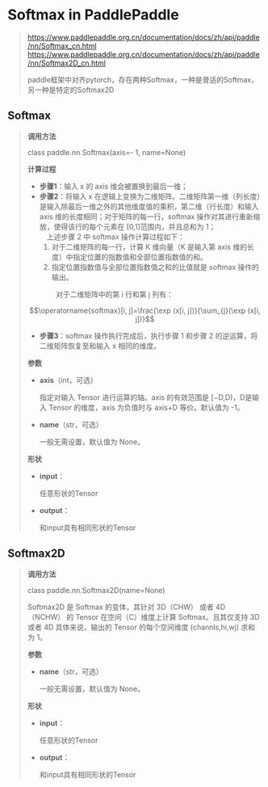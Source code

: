 # Softmax in PaddlePaddle
> <https://www.paddlepaddle.org.cn/documentation/docs/zh/api/paddle/nn/Softmax_cn.html>
> <https://www.paddlepaddle.org.cn/documentation/docs/zh/api/paddle/nn/Softmax2D_cn.html>
>
> paddle框架中对齐pytorch，存在两种Softmax，一种是普适的Softmax，另一种是特定的Softmax2D
>
## Softmax
> **调用方法**
> 
> class paddle.nn.Softmax(axis=- 1, name=None)
>
> **计算过程**
> - **步骤1**：输入 x 的 axis 维会被置换到最后一维；
> - **步骤2**：将输入 x 在逻辑上变换为二维矩阵。二维矩阵第一维（列长度）是输入除最后一维之外的其他维度值的乘积，第二维（行长度）和输入 axis 维的长度相同；对于矩阵的每一行，softmax 操作对其进行重新缩放，使得该行的每个元素在 [0,1]范围内，并且总和为 1；\
> &ensp;&ensp;上述步骤 2 中 softmax 操作计算过程如下：
>   1. 对于二维矩阵的每一行，计算 K 维向量（K 是输入第 axis 维的长度）中指定位置的指数值和全部位置指数值的和。
>   2. 指定位置指数值与全部位置指数值之和的比值就是 softmax 操作的输出。
> 
> &ensp;&ensp;&ensp;&ensp;&ensp;&ensp;&ensp;&ensp;对于二维矩阵中的第 i 行和第 j 列有：
>
> $$\operatorname{softmax}[i, j]=\frac{\exp (x[i, j])}{\sum_{j}(\exp (x[i, j])}$$
> - **步骤3**：softmax 操作执行完成后，执行步骤 1 和步骤 2 的逆运算，将二维矩阵恢复至和输入 x 相同的维度。
> 
> **参数**
> - **axis**（int，可选）
> 
>   指定对输入 Tensor 进行运算的轴。axis 的有效范围是 [−D,D)，D是输入 Tensor 的维度，axis 为负值时与 axis+D 等价。默认值为 -1。
>
> - **name**（str，可选）
>
>   一般无需设置，默认值为 None。
>
> **形状**
> - **input**：
>
>   任意形状的Tensor
> - **output**：
>
>   和input具有相同形状的Tensor
## Softmax2D
> **调用方法**
> 
> class paddle.nn.Softmax2D(name=None)
>
> Softmax2D 是 Softmax 的变体，其针对 3D（CHW） 或者 4D（NCHW） 的 Tensor 在空间（C）维度上计算 Softmax。且其仅支持 3D 或者 4D 具体来说，输出的 Tensor 的每个空间维度 (channls,hi,wj) 求和为 1。
> 
> **参数**
> 
> - **name**（str，可选）
>
>   一般无需设置，默认值为 None。
>
> **形状**
> - **input**：
>
>   任意形状的Tensor
> - **output**：
>
>   和input具有相同形状的Tensor